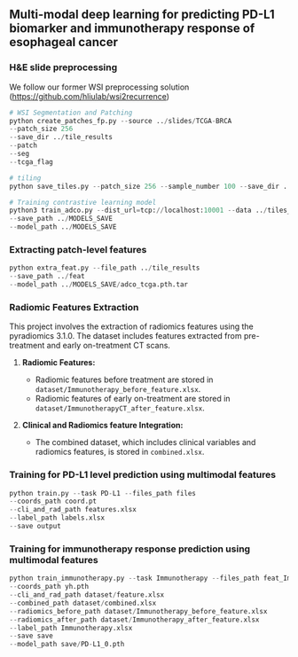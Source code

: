 ## Multi-modal deep learning for predicting PD-L1 biomarker and immunotherapy response of esophageal cancer


### H&E slide preprocessing
We follow our former WSI preprocessing solution (https://github.com/hliulab/wsi2recurrence)

```python
# WSI Segmentation and Patching
python create_patches_fp.py --source ../slides/TCGA-BRCA
--patch_size 256
--save_dir ../tile_results
--patch
--seg
--tcga_flag

# tiling
python save_tiles.py --patch_size 256 --sample_number 100 --save_dir ../tiles_result

# Training contrastive learning model
python3 train_adco.py --dist_url=tcp://localhost:10001 --data ../tiles_result/tiles_20x
--save_path ../MODELS_SAVE
--model_path ../MODELS_SAVE
```

### Extracting patch-level features

```python
python extra_feat.py --file_path ../tile_results
--save_path ../feat
--model_path ../MODELS_SAVE/adco_tcga.pth.tar
```

### Radiomic Features Extraction

This project involves the extraction of radiomics features using the pyradiomics 3.1.0. The dataset includes features extracted from pre-treatment and early on-treatment CT scans.

1. **Radiomic Features:**
   - Radiomic features before treatment are stored in `dataset/Immunotherapy_before_feature.xlsx`.
   - Radiomic features of early on-treatment are stored in `dataset/ImmunotherapyCT_after_feature.xlsx`.

2. **Clinical and Radiomics feature Integration:**
   - The combined dataset, which includes clinical variables and radiomics features, is stored in `combined.xlsx`.

### Training for PD-L1 level prediction using multimodal features

```python
python train.py --task PD-L1 --files_path files
--coords_path coord.pt
--cli_and_rad_path features.xlsx
--label_path labels.xlsx
--save output
```

### Training for immunotherapy response prediction using multimodal features

```python
python train_immunotherapy.py --task Immunotherapy --files_path feat_Immunotherapy
--coords_path yh.pth
--cli_and_rad_path dataset/feature.xlsx
--combined_path dataset/combined.xlsx
--radiomics_before_path dataset/Immunotherapy_before_feature.xlsx
--radiomics_after_path dataset/Immunotherapy_after_feature.xlsx
--label_path Immunotherapy.xlsx
--save save
--model_path save/PD-L1_0.pth
```
